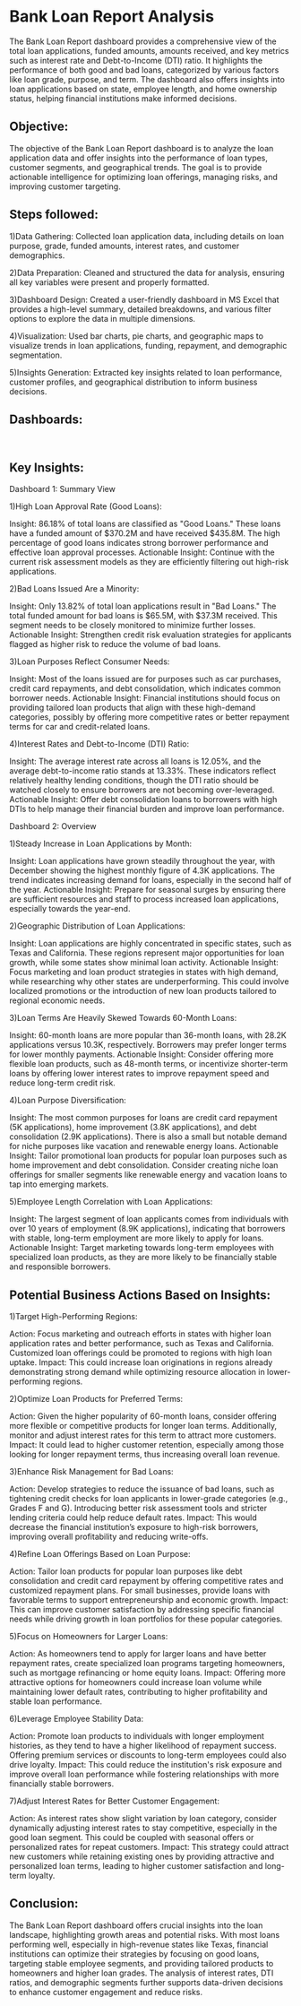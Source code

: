 # Bank Loan Report Analysis

The Bank Loan Report dashboard provides a comprehensive view of the total loan applications, funded amounts, amounts received, and key metrics such as interest rate and Debt-to-Income (DTI) ratio. It highlights the performance of both good and bad loans, categorized by various factors like loan grade, purpose, and term. The dashboard also offers insights into loan applications based on state, employee length, and home ownership status, helping financial institutions make informed decisions.

## Objective:

The objective of the Bank Loan Report dashboard is to analyze the loan application data and offer insights into the performance of loan types, customer segments, and geographical trends. The goal is to provide actionable intelligence for optimizing loan offerings, managing risks, and improving customer targeting.

## Steps followed:

1)Data Gathering: Collected loan application data, including details on loan purpose, grade, funded amounts, interest rates, and customer demographics.

2)Data Preparation: Cleaned and structured the data for analysis, ensuring all key variables were present and properly formatted.

3)Dashboard Design: Created a user-friendly dashboard in MS Excel that provides a high-level summary, detailed breakdowns, and various filter options to explore the data in multiple dimensions.

4)Visualization: Used bar charts, pie charts, and geographic maps to visualize trends in loan applications, funding, repayment, and demographic segmentation.

5)Insights Generation: Extracted key insights related to loan performance, customer profiles, and geographical distribution to inform business decisions.

## Dashboards:

![]()

![]()


## Key Insights:

Dashboard 1: Summary View 


1)High Loan Approval Rate (Good Loans):

Insight: 86.18% of total loans are classified as "Good Loans." These loans have a funded amount of $370.2M and have received $435.8M. The high percentage of good loans indicates strong borrower performance and effective loan approval processes.
Actionable Insight: Continue with the current risk assessment models as they are efficiently filtering out high-risk applications.

2)Bad Loans Issued Are a Minority:

Insight: Only 13.82% of total loan applications result in "Bad Loans." The total funded amount for bad loans is $65.5M, with $37.3M received. This segment needs to be closely monitored to minimize further losses.
Actionable Insight: Strengthen credit risk evaluation strategies for applicants flagged as higher risk to reduce the volume of bad loans.

3)Loan Purposes Reflect Consumer Needs:

Insight: Most of the loans issued are for purposes such as car purchases, credit card repayments, and debt consolidation, which indicates common borrower needs.
Actionable Insight: Financial institutions should focus on providing tailored loan products that align with these high-demand categories, possibly by offering more competitive rates or better repayment terms for car and credit-related loans.

4)Interest Rates and Debt-to-Income (DTI) Ratio:

Insight: The average interest rate across all loans is 12.05%, and the average debt-to-income ratio stands at 13.33%. These indicators reflect relatively healthy lending conditions, though the DTI ratio should be watched closely to ensure borrowers are not becoming over-leveraged.
Actionable Insight: Offer debt consolidation loans to borrowers with high DTIs to help manage their financial burden and improve loan performance.


Dashboard 2: Overview 


1)Steady Increase in Loan Applications by Month:

Insight: Loan applications have grown steadily throughout the year, with December showing the highest monthly figure of 4.3K applications. The trend indicates increasing demand for loans, especially in the second half of the year.
Actionable Insight: Prepare for seasonal surges by ensuring there are sufficient resources and staff to process increased loan applications, especially towards the year-end.

2)Geographic Distribution of Loan Applications:

Insight: Loan applications are highly concentrated in specific states, such as Texas and California. These regions represent major opportunities for loan growth, while some states show minimal loan activity.
Actionable Insight: Focus marketing and loan product strategies in states with high demand, while researching why other states are underperforming. This could involve localized promotions or the introduction of new loan products tailored to regional economic needs.

3)Loan Terms Are Heavily Skewed Towards 60-Month Loans:

Insight: 60-month loans are more popular than 36-month loans, with 28.2K applications versus 10.3K, respectively. Borrowers may prefer longer terms for lower monthly payments.
Actionable Insight: Consider offering more flexible loan products, such as 48-month terms, or incentivize shorter-term loans by offering lower interest rates to improve repayment speed and reduce long-term credit risk.

4)Loan Purpose Diversification:

Insight: The most common purposes for loans are credit card repayment (5K applications), home improvement (3.8K applications), and debt consolidation (2.9K applications). There is also a small but notable demand for niche purposes like vacation and renewable energy loans.
Actionable Insight: Tailor promotional loan products for popular loan purposes such as home improvement and debt consolidation. Consider creating niche loan offerings for smaller segments like renewable energy and vacation loans to tap into emerging markets.

5)Employee Length Correlation with Loan Applications:

Insight: The largest segment of loan applicants comes from individuals with over 10 years of employment (8.9K applications), indicating that borrowers with stable, long-term employment are more likely to apply for loans.
Actionable Insight: Target marketing towards long-term employees with specialized loan products, as they are more likely to be financially stable and responsible borrowers.


## Potential Business Actions Based on Insights:


1)Target High-Performing Regions:

Action: Focus marketing and outreach efforts in states with higher loan application rates and better performance, such as Texas and California. Customized loan offerings could be promoted to regions with high loan uptake.
Impact: This could increase loan originations in regions already demonstrating strong demand while optimizing resource allocation in lower-performing regions.

2)Optimize Loan Products for Preferred Terms:

Action: Given the higher popularity of 60-month loans, consider offering more flexible or competitive products for longer loan terms. Additionally, monitor and adjust interest rates for this term to attract more customers.
Impact: It could lead to higher customer retention, especially among those looking for longer repayment terms, thus increasing overall loan revenue.

3)Enhance Risk Management for Bad Loans:

Action: Develop strategies to reduce the issuance of bad loans, such as tightening credit checks for loan applicants in lower-grade categories (e.g., Grades F and G). Introducing better risk assessment tools and stricter lending criteria could help reduce default rates.
Impact: This would decrease the financial institution’s exposure to high-risk borrowers, improving overall profitability and reducing write-offs.

4)Refine Loan Offerings Based on Loan Purpose:

Action: Tailor loan products for popular loan purposes like debt consolidation and credit card repayment by offering competitive rates and customized repayment plans. For small businesses, provide loans with favorable terms to support entrepreneurship and economic growth.
Impact: This can improve customer satisfaction by addressing specific financial needs while driving growth in loan portfolios for these popular categories.

5)Focus on Homeowners for Larger Loans:

Action: As homeowners tend to apply for larger loans and have better repayment rates, create specialized loan programs targeting homeowners, such as mortgage refinancing or home equity loans.
Impact: Offering more attractive options for homeowners could increase loan volume while maintaining lower default rates, contributing to higher profitability and stable loan performance.

6)Leverage Employee Stability Data:

Action: Promote loan products to individuals with longer employment histories, as they tend to have a higher likelihood of repayment success. Offering premium services or discounts to long-term employees could also drive loyalty.
Impact: This could reduce the institution's risk exposure and improve overall loan performance while fostering relationships with more financially stable borrowers.

7)Adjust Interest Rates for Better Customer Engagement:

Action: As interest rates show slight variation by loan category, consider dynamically adjusting interest rates to stay competitive, especially in the good loan segment. This could be coupled with seasonal offers or personalized rates for repeat customers.
Impact: This strategy could attract new customers while retaining existing ones by providing attractive and personalized loan terms, leading to higher customer satisfaction and long-term loyalty.

## Conclusion:


The Bank Loan Report dashboard offers crucial insights into the loan landscape, highlighting growth areas and potential risks. With most loans performing well, especially in high-revenue states like Texas, financial institutions can optimize their strategies by focusing on good loans, targeting stable employee segments, and providing tailored products to homeowners and higher loan grades. The analysis of interest rates, DTI ratios, and demographic segments further supports data-driven decisions to enhance customer engagement and reduce risks.






